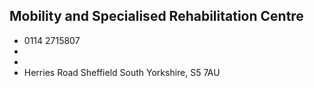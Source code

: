 
## Mobility and Specialised Rehabilitation Centre

- <i class="fa fa-phone"></i> 0114 2715807
- <i class="fa fa-envelope"></i> <a href="mailto:"></a>
- <i class="fa fa-home"></i> []()
- <i class="fa fa-building"></i> Herries Road    Sheffield South Yorkshire, S5 7AU
